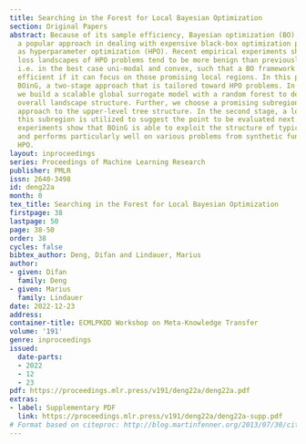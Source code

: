 ```yaml
---
title: Searching in the Forest for Local Bayesian Optimization
section: Original Papers
abstract: Because of its sample efficiency, Bayesian optimization (BO) has become
  a popular approach in dealing with expensive black-box optimization problems, such
  as hyperparameter optimization (HPO). Recent empirical experiments showed that the
  loss landscapes of HPO problems tend to be more benign than previously assumed,
  i.e. in the best case uni-modal and convex, such that a BO framework could be more
  efficient if it can focus on those promising local regions. In this paper, we propose
  BOinG, a two-stage approach that is tailored toward HPO problems. In the first stage,
  we build a scalable global surrogate model with a random forest to describe the
  overall landscape structure. Further, we choose a promising subregion via a bottom-up
  approach to the upper-level tree structure. In the second stage, a local model in
  this subregion is utilized to suggest the point to be evaluated next. Empirical
  experiments show that BOinG is able to exploit the structure of typical HPO problems
  and performs particularly well on various problems from synthetic functions and
  HPO.
layout: inproceedings
series: Proceedings of Machine Learning Research
publisher: PMLR
issn: 2640-3498
id: deng22a
month: 0
tex_title: Searching in the Forest for Local Bayesian Optimization
firstpage: 38
lastpage: 50
page: 38-50
order: 38
cycles: false
bibtex_author: Deng, Difan and Lindauer, Marius
author:
- given: Difan
  family: Deng
- given: Marius
  family: Lindauer
date: 2022-12-23
address:
container-title: ECMLPKDD Workshop on Meta-Knowledge Transfer
volume: '191'
genre: inproceedings
issued:
  date-parts:
  - 2022
  - 12
  - 23
pdf: https://proceedings.mlr.press/v191/deng22a/deng22a.pdf
extras:
- label: Supplementary PDF
  link: https://proceedings.mlr.press/v191/deng22a/deng22a-supp.pdf
# Format based on citeproc: http://blog.martinfenner.org/2013/07/30/citeproc-yaml-for-bibliographies/
---
```

